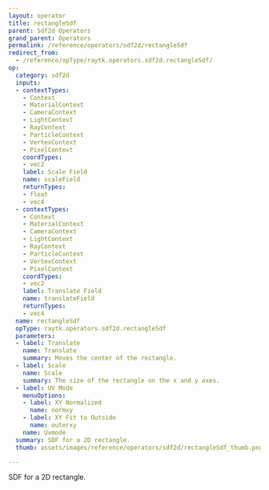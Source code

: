 ```yaml
---
layout: operator
title: rectangleSdf
parent: Sdf2d Operators
grand_parent: Operators
permalink: /reference/operators/sdf2d/rectangleSdf
redirect_from:
  - /reference/opType/raytk.operators.sdf2d.rectangleSdf/
op:
  category: sdf2d
  inputs:
  - contextTypes:
    - Context
    - MaterialContext
    - CameraContext
    - LightContext
    - RayContext
    - ParticleContext
    - VertexContext
    - PixelContext
    coordTypes:
    - vec2
    label: Scale Field
    name: scaleField
    returnTypes:
    - float
    - vec4
  - contextTypes:
    - Context
    - MaterialContext
    - CameraContext
    - LightContext
    - RayContext
    - ParticleContext
    - VertexContext
    - PixelContext
    coordTypes:
    - vec2
    label: Translate Field
    name: translateField
    returnTypes:
    - vec4
  name: rectangleSdf
  opType: raytk.operators.sdf2d.rectangleSdf
  parameters:
  - label: Translate
    name: Translate
    summary: Moves the center of the rectangle.
  - label: Scale
    name: Scale
    summary: The size of the rectangle on the x and y axes.
  - label: UV Mode
    menuOptions:
    - label: XY Normalized
      name: normxy
    - label: XY Fit to Outside
      name: outerxy
    name: Uvmode
  summary: SDF for a 2D rectangle.
  thumb: assets/images/reference/operators/sdf2d/rectangleSdf_thumb.png

---
```



SDF for a 2D rectangle.